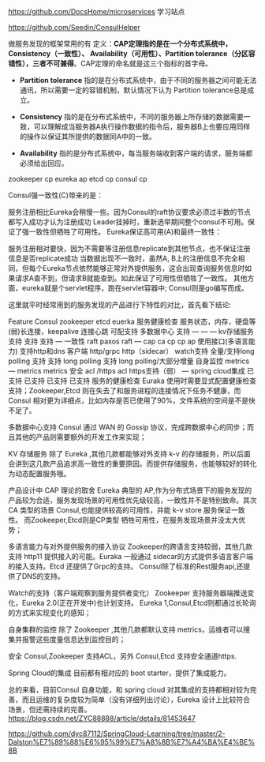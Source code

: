 https://github.com/DocsHome/microservices  学习站点

https://github.com/Seedin/ConsulHelper


做服务发现的框架常用的有
定义：**CAP定理指的是在一个分布式系统中，Consistency（一致性）、 Availability（可用性）、Partition tolerance（分区容错性），三者不可兼得**。CAP定理的命名就是这三个指标的首字母。

- **Partition tolerance** 指的是在分布式系统中，由于不同的服务器之间可能无法通讯，所以需要一定的容错机制，默认情况下认为 Partition tolerance总是成立。

- **Consistency** 指的是在分布式系统中，不同的服务器上所存储的数据需要一致，可以理解成当服务器A执行操作数据的指令后，服务器B上也要应用同样的操作以保证其所提供的数据同A中的一致。
- **Availability** 指的是分布式系统中，每当服务端收到客户端的请求，服务端都必须给出回应。

zookeeper cp
eureka    ap
etcd     cp
consul  cp



Consul强一致性(C)带来的是：

服务注册相比Eureka会稍慢一些。因为Consul的raft协议要求必须过半数的节点都写入成功才认为注册成功
Leader挂掉时，重新选举期间整个consul不可用。保证了强一致性但牺牲了可用性。
Eureka保证高可用(A)和最终一致性：

服务注册相对要快，因为不需要等注册信息replicate到其他节点，也不保证注册信息是否replicate成功
当数据出现不一致时，虽然A, B上的注册信息不完全相同，但每个Eureka节点依然能够正常对外提供服务，这会出现查询服务信息时如果请求A查不到，但请求B就能查到。如此保证了可用性但牺牲了一致性。
其他方面，eureka就是个servlet程序，跑在servlet容器中; Consul则是go编写而成。

这里就平时经常用到的服务发现的产品进行下特性的对比，首先看下结论:

Feature	Consul	zookeeper	etcd	euerka
服务健康检查	服务状态，内存，硬盘等	(弱)长连接，keepalive	连接心跳	可配支持
多数据中心	支持	—	—	—
kv存储服务	支持	支持	支持	—
一致性	raft	paxos	raft	—
cap	ca	cp	cp	ap
使用接口(多语言能力)	支持http和dns	客户端	http/grpc	http（sidecar）
watch支持	全量/支持long polling	支持	支持 long polling	支持 long polling/大部分增量
自身监控	metrics	—	metrics	metrics
安全	acl /https	acl	https支持（弱）	—
spring cloud集成	已支持	已支持	已支持	已支持
服务的健康检查
Euraka 使用时需要显式配置健康检查支持；Zookeeper,Etcd 则在失去了和服务进程的连接情况下任务不健康，而 Consul 相对更为详细点，比如内存是否已使用了90%，文件系统的空间是不是快不足了。

多数据中心支持
Consul 通过 WAN 的 Gossip 协议，完成跨数据中心的同步；而且其他的产品则需要额外的开发工作来实现；

KV 存储服务
除了 Eureka ,其他几款都能够对外支持 k-v 的存储服务，所以后面会讲到这几款产品追求高一致性的重要原因。而提供存储服务，也能够较好的转化为动态配置服务哦。

产品设计中 CAP 理论的取舍
Eureka 典型的 AP,作为分布式场景下的服务发现的产品较为合适，服务发现场景的可用性优先级较高，一致性并不是特别致命。其次 CA 类型的场景 Consul,也能提供较高的可用性，并能 k-v store 服务保证一致性。 而Zookeeper,Etcd则是CP类型 牺牲可用性，在服务发现场景并没太大优势；

多语言能力与对外提供服务的接入协议
Zookeeper的跨语言支持较弱，其他几款支持 http11 提供接入的可能。Euraka 一般通过 sidecar的方式提供多语言客户端的接入支持。Etcd 还提供了Grpc的支持。 Consul除了标准的Rest服务api,还提供了DNS的支持。

Watch的支持（客户端观察到服务提供者变化）
Zookeeper 支持服务器端推送变化，Eureka 2.0(正在开发中)也计划支持。 Eureka 1,Consul,Etcd则都通过长轮询的方式来实现变化的感知；

自身集群的监控
除了 Zookeeper ,其他几款都默认支持 metrics，运维者可以搜集并报警这些度量信息达到监控目的；

安全
Consul,Zookeeper 支持ACL，另外 Consul,Etcd 支持安全通道https.

Spring Cloud的集成
目前都有相对应的 boot starter，提供了集成能力。

总的来看，目前Consul 自身功能，和 spring cloud 对其集成的支持都相对较为完善，而且运维的复杂度较为简单（没有详细列出讨论），Eureka 设计上比较符合场景，但还需持续的完善。
https://blog.csdn.net/ZYC88888/article/details/81453647 

https://github.com/dyc87112/SpringCloud-Learning/tree/master/2-Dalston%E7%89%88%E6%95%99%E7%A8%8B%E7%A4%BA%E4%BE%8B